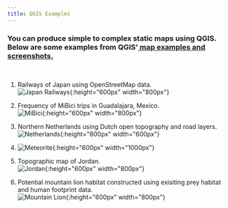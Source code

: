```yaml
---
title: QGIS Examples
---
```


<h3 text-align="left">You can produce simple to complex static maps using QGIS. Below are some examples from QGIS'<a href="https://qgis.org/en/site/about/screenshots.html"> map examples and screenshots.</a></h3>

<br>

1. Railways of Japan using OpenStreetMap data.<br/> ![Japan Railways](/qgis/img/japan_railways.png){:height="600px" width="800px"}


2. Frequency of MiBici trips in Guadalajara, Mexico.<br/> ![MiBici](/qgis/img/guadalajara.png){:height="600px" width="800px"}


3. Northern Netherlands using Dutch open topography and road layers.<br/> ![Netherlands](/qgis/img/groningen.jpg){:height="800px" width="600px"}


4. ![Meteorite](/qgis/img/meteorite.png){:height="600px" width="1000px"}


5. Topographic map of Jordan.<br/> ![Jordan](/qgis/img/jordan.jpg){:height="600px" width="800px"}


6. Potential mountain lion habitat constructed using exisiting prey habitat and human footprint data.<br/> ![Mountain Lion](/qgis/img/mountain_lion.jpg){:height="600px" width="800px"}

